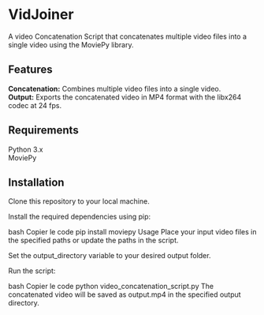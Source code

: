 # VidJoiner
A video Concatenation Script that concatenates multiple video files into a single video using the MoviePy library.

## Features
**Concatenation:** Combines multiple video files into a single video.
<br />
**Output:** Exports the concatenated video in MP4 format with the libx264 codec at 24 fps.

## Requirements
Python 3.x
<br />
MoviePy

## Installation
Clone this repository to your local machine.

Install the required dependencies using pip:

bash
Copier le code
pip install moviepy
Usage
Place your input video files in the specified paths or update the paths in the script.

Set the output_directory variable to your desired output folder.

Run the script:

bash
Copier le code
python video_concatenation_script.py
The concatenated video will be saved as output.mp4 in the specified output directory.
